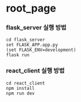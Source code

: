 # root_page

### flask_server 실행 방법

```
cd flask_server
set FLASK_APP.app.py
(set FLASK_ENV=development)
flask run
```

### react_client 실행 방법

```
cd react_client
npm install
npm run dev
```
